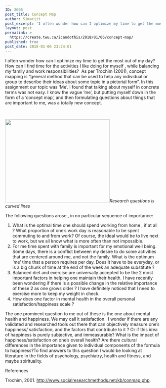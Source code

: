 ```yaml
---
ID: 2605
post_title: Concept Map
author: Simarjit
post_excerpt: 'I often wonder how can I optimize my time to get the most out of my day? How can I find time for the activities I like doing for myself , while balancing my family and work responsibilities?&nbsp; As per Trochim (2001), concept mapping is &ldquo;general method that can be used to help any individual [&hellip;]'
layout: post
permalink: >
  https://create.twu.ca/icandothis/2018/01/06/concept-map/
published: true
post_date: 2018-01-06 23:24:01
---
```

I often wonder how can I optimize my time to get the most out of my day? How can I find time for the activities I like doing for myself , while balancing my family and work responsibilities?  As per Trochim (2001), concept mapping is &#8220;general method that can be used to help any individual or group to describe their ideas about some topic in a pictorial form&#8221;. In this assignment our topic was &#8216;Me&#8217;. I found that talking about myself in concrete terms was not easy. I know the vague &#8216;me&#8217;, but putting myself down in the form of a &#8216;concept map&#8217;, and then formulating questions about things that are important to me, was a totally new concept.

&nbsp;

<img data-attachment-id="241" data-permalink="https://create.twu.ca/icandothis/2018/01/06/concept-map/clarify-research-2/" data-orig-file="https://i0.wp.com/create.twu.ca/icandothis/files/2018/01/Clarify-Research-1.png?fit=831%2C662&amp;ssl=1" data-orig-size="831,662" data-comments-opened="1" data-image-meta="{&quot;aperture&quot;:&quot;0&quot;,&quot;credit&quot;:&quot;&quot;,&quot;camera&quot;:&quot;&quot;,&quot;caption&quot;:&quot;&quot;,&quot;created_timestamp&quot;:&quot;0&quot;,&quot;copyright&quot;:&quot;&quot;,&quot;focal_length&quot;:&quot;0&quot;,&quot;iso&quot;:&quot;0&quot;,&quot;shutter_speed&quot;:&quot;0&quot;,&quot;title&quot;:&quot;&quot;,&quot;orientation&quot;:&quot;0&quot;}" data-image-title="Clarify Research" data-image-description="" data-medium-file="https://i0.wp.com/create.twu.ca/icandothis/files/2018/01/Clarify-Research-1.png?fit=300%2C239&amp;ssl=1" data-large-file="https://i0.wp.com/create.twu.ca/icandothis/files/2018/01/Clarify-Research-1.png?fit=676%2C539&amp;ssl=1" class=" wp-image-241 aligncenter" src="https://i0.wp.com/create.twu.ca/icandothis/files/2018/01/Clarify-Research-1.png?resize=338%2C269" alt="" width="338" height="269" srcset="https://i0.wp.com/create.twu.ca/icandothis/files/2018/01/Clarify-Research-1.png?resize=300%2C239&amp;ssl=1 300w, https://i0.wp.com/create.twu.ca/icandothis/files/2018/01/Clarify-Research-1.png?resize=768%2C612&amp;ssl=1 768w, https://i0.wp.com/create.twu.ca/icandothis/files/2018/01/Clarify-Research-1.png?resize=676%2C539&amp;ssl=1 676w, https://i0.wp.com/create.twu.ca/icandothis/files/2018/01/Clarify-Research-1.png?w=831&amp;ssl=1 831w" sizes="(max-width: 338px) 100vw, 338px" data-recalc-dims="1" /><em>Research questions is curved lines</em>

The following questions arose , in no particular sequence of importance:

<ol>
<li>What is the optimal time one should spend working from home , if at all ? What proportion of one&#8217;s work day is reasonable to be spent commuting to and from work? Of course, the ideal would be to live next to work, but we all know what is more often than not impossible.</li>
<li>For me time spent with family is important for my emotional well being. Some days, there is a conflict between my desire to do some activities that are centered around me, and not the family. What is the optimum &#8216;me&#8217; time that a person requires per day. Does it have to be everyday, or is a big chunk of time at the end of the week an adequate substitute ?</li>
<li>Balanced diet and exercise are universally accepted to be the 2 most important factors in helping one maintain their health. I have recently been wondering if there is a possible change in the relative importance of these 2 as one grows older ? I have definitely noticed that I need to exercise more to keep my weight in check.</li>
<li>How does one factor in mental health in the overall personal satisfaction/happiness scale ?</li>
</ol>

The one prominent question to me out of these is the one about mental health and happiness. We may call it satisfaction.  I wonder if there are any validated and researched tools out there that can objectively measure one&#8217;s happiness/ satisfaction, and the factors that contribute to it ? Or if this idea of happiness is purely subjective, and immeasurable? What is the impact of happiness/satisfaction on one&#8217;s overall health? Are there cultural differences in the importance given to individual components of the formula to happiness?To find answers to this question I would be looking at literature in the fields of psychology, psychiatry, health and fitness, and maybe spirituality.

References

Trochim, 2001. http://www.socialresearchmethods.net/kb/conmap.php.